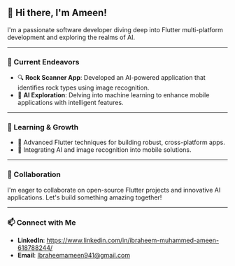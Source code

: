 ## 👋 Hi there, I'm Ameen!

I'm a passionate software developer diving deep into Flutter multi-platform development and exploring the realms of AI.

---

### 🚀 Current Endeavors

- 🔍 **Rock Scanner App**: Developed an AI-powered application that identifies rock types using image recognition.
- 🤖 **AI Exploration**: Delving into machine learning to enhance mobile applications with intelligent features.

---

### 🌱 Learning & Growth

- 📱 Advanced Flutter techniques for building robust, cross-platform apps.
- 🧠 Integrating AI and image recognition into mobile solutions.

---

### 🤝 Collaboration

I'm eager to collaborate on open-source Flutter projects and innovative AI applications. Let's build something amazing together!

---

### 📫 Connect with Me

- **LinkedIn**: https://www.linkedin.com/in/ibraheem-muhammed-ameen-618788244/
- **Email**: Ibraheemameen941@gmail.com
